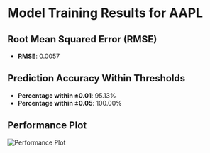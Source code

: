 # Model Training Results for AAPL

## Root Mean Squared Error (RMSE)
- **RMSE**: 0.0057

## Prediction Accuracy Within Thresholds
- **Percentage within ±0.01**: 95.13%
- **Percentage within ±0.05**: 100.00%

## Performance Plot
![Performance Plot](../imgs/AAPL.png)
